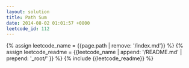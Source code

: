```yaml
---
layout: solution
title: Path Sum
date: 2014-08-02 01:01:57 +0800
leetcode_id: 112
---
```

{% assign leetcode_name = {{page.path | remove: '/index.md'}}  %}
{% assign leetcode_readme = {{leetcode_name | append: '/README.md' | prepend: '_root/' }}  %}
{% include {{leetcode_readme}} %}
